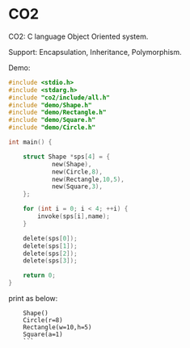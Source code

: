 # CO2
CO2: C language Object Oriented system.

Support:  Encapsulation, Inheritance, Polymorphism.

Demo:
```C
#include <stdio.h>
#include <stdarg.h>
#include "co2/include/all.h"
#include "demo/Shape.h"
#include "demo/Rectangle.h"
#include "demo/Square.h"
#include "demo/Circle.h"

int main() {

    struct Shape *sps[4] = {
            new(Shape),
            new(Circle,8),
            new(Rectangle,10,5),
            new(Square,3),
    };

    for (int i = 0; i < 4; ++i) {
        invoke(sps[i],name);
    }

    delete(sps[0]);
    delete(sps[1]);
    delete(sps[2]);
    delete(sps[3]);

    return 0;
}
```
print as below:
```
    Shape()
    Circle(r=8)
    Rectangle(w=10,h=5)
    Square(a=1)
    ```
